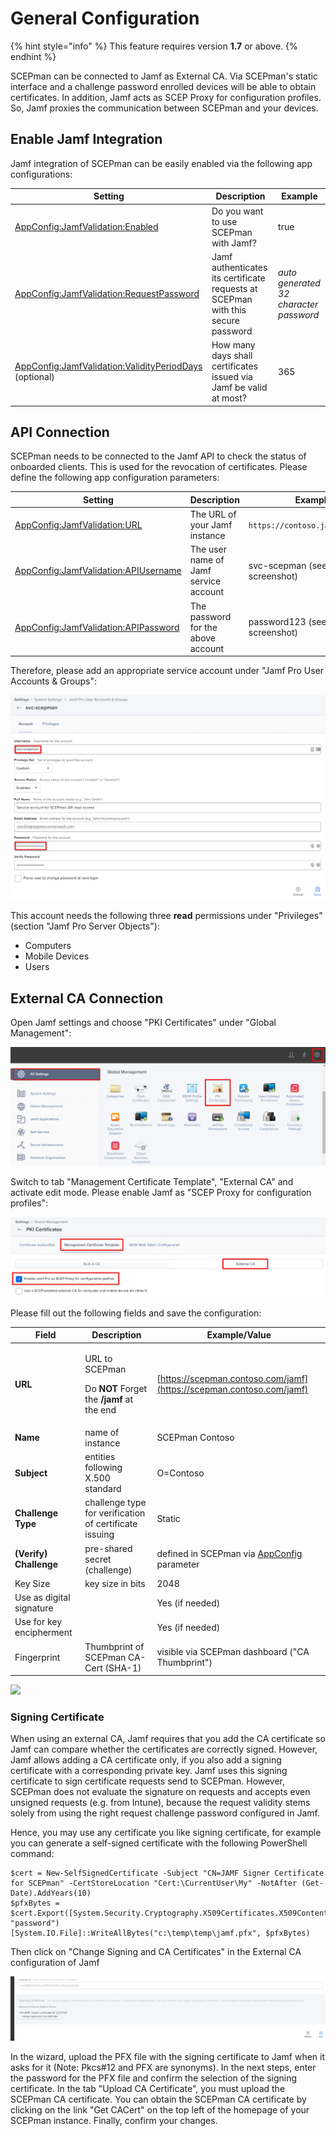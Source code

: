 # General Configuration

{% hint style="info" %}
This feature requires version **1.7** or above.
{% endhint %}

SCEPman can be connected to Jamf as External CA. Via SCEPman's static interface and a challenge password enrolled devices will be able to obtain certificates. In addition, Jamf acts as SCEP Proxy for configuration profiles. So, Jamf proxies the communication between SCEPman and your devices.

## Enable Jamf Integration

Jamf integration of SCEPman can be easily enabled via the following app configurations:

| Setting                                                                                                                                                                            | Description                                                                      | Example                                |
| ---------------------------------------------------------------------------------------------------------------------------------------------------------------------------------- | -------------------------------------------------------------------------------- | -------------------------------------- |
| [AppConfig:JamfValidation:Enabled](../../scepman-configuration/optional/application-settings/jamf-validation.md#appconfig-jamfvalidation-enabled)                                  | Do you want to use SCEPman with Jamf?                                            | true                                   |
| [AppConfig:JamfValidation:RequestPassword](../../scepman-configuration/optional/application-settings/jamf-validation.md#appconfig-jamfvalidation-requestpassword)                  | Jamf authenticates its certificate requests at SCEPman with this secure password | _auto generated 32 character password_ |
| [AppConfig:JamfValidation:ValidityPeriodDays](../../scepman-configuration/optional/application-settings/jamf-validation.md#appconfig-jamfvalidation-validityperioddays) (optional) | How many days shall certificates issued via Jamf be valid at most?               | 365                                    |

## API Connection

SCEPman needs to be connected to the Jamf API to check the status of onboarded clients. This is used for the revocation of certificates. Please define the following app configuration parameters:

| Setting                                                                                                                                                   | Description                           | Example                         |
| --------------------------------------------------------------------------------------------------------------------------------------------------------- | ------------------------------------- | ------------------------------- |
| [AppConfig:JamfValidation:URL](../../scepman-configuration/optional/application-settings/jamf-validation.md#appconfig-jamfvalidation-url)                 | The URL of your Jamf instance         | `https://contoso.jamfcloud.com` |
| [AppConfig:JamfValidation:APIUsername](../../scepman-configuration/optional/application-settings/jamf-validation.md#appconfig-jamfvalidation-apiusername) | The user name of Jamf service account | svc-scepman (see screenshot)    |
| [AppConfig:JamfValidation:APIPassword](../../scepman-configuration/optional/application-settings/jamf-validation.md#appconfig-jamfvalidation-apipassword) | The password for the above account    | password123 (see screenshot)    |

Therefore, please add an appropriate service account under "Jamf Pro User Accounts & Groups":

![](<../../../.gitbook/assets/image (33).png>)

This account needs the following three **read** permissions under "Privileges" (section "Jamf Pro Server Objects"):

* Computers
* Mobile Devices
* Users

## External CA Connection

Open Jamf settings and choose "PKI Certificates" under "Global Management":

![](<../../../.gitbook/assets/image (23).png>)

Switch to tab "Management Certificate Template", "External CA" and activate edit mode. Please enable Jamf as "SCEP Proxy for configuration profiles":

![](<../../../.gitbook/assets/image (26).png>)

Please fill out the following fields and save the configuration:

| Field                    | Description                                                                                      | Example/Value                                                                                                                                                       |
| ------------------------ | ------------------------------------------------------------------------------------------------ | ------------------------------------------------------------------------------------------------------------------------------------------------------------------- |
| **URL**                  | <p>URL to SCEPman</p><p>Do <strong>NOT</strong> Forget the <strong>/jamf </strong>at the end</p> | [https://scepman.contoso.com/jamf](https://scepman.contoso.com/jamf)                                                                                                |
| **Name**                 | name of instance                                                                                 | SCEPman Contoso                                                                                                                                                     |
| **Subject**              | entities following X.500 standard                                                                | O=Contoso                                                                                                                                                           |
| **Challenge Type**       | challenge type for verification of certificate issuing                                           | Static                                                                                                                                                              |
| **(Verify) Challenge**   | pre-shared secret (challenge)                                                                    | defined in SCEPman via [AppConfig](../../scepman-configuration/optional/application-settings/jamf-validation.md#appconfig-jamfvalidation-requestpassword) parameter |
| Key Size                 | key size in bits                                                                                 | 2048                                                                                                                                                                |
| Use as digital signature |                                                                                                  | Yes (if needed)                                                                                                                                                     |
| Use for key encipherment |                                                                                                  | Yes (if needed)                                                                                                                                                     |
| Fingerprint              | Thumbprint of SCEPman CA-Cert (SHA-1)                                                            | visible via SCEPman dashboard ("CA Thumbprint")                                                                                                                     |

![](<../../.gitbook/assets/2021-10-21 20\_37\_05-Edit PKI Certificates PKI Certificates\_ and 1 more page - Work - Microsoft​ Edge.png>)

### Signing Certificate

When using an external CA, Jamf requires that you add the CA certificate so Jamf can compare whether the certificates are correctly signed. However, Jamf allows adding a CA certificate only, if you also add a signing certificate with a corresponding private key. Jamf uses this signing certificate to sign certificate requests send to SCEPman. However, SCEPman does not evaluate the signature on requests and accepts even unsigned requests (e.g. from Intune), because the request validity stems solely from using the right request challenge password configured in Jamf.

Hence, you may use any certificate you like signing certificate, for example you can generate a self-signed certificate with the following PowerShell command:

```
$cert = New-SelfSignedCertificate -Subject "CN=JAMF Signer Certificate for SCEPman" -CertStoreLocation "Cert:\CurrentUser\My" -NotAfter (Get-Date).AddYears(10)
$pfxBytes = $cert.Export([System.Security.Cryptography.X509Certificates.X509ContentType]::Pfx, "password")
[System.IO.File]::WriteAllBytes("c:\temp\temp\jamf.pfx", $pfxBytes)
```

Then click on "Change Signing and CA Certificates" in the External CA configuration of Jamf

![](../../../.gitbook/assets/jamfsigningcertificate.png)

In the wizard, upload the PFX file with the signing certificate to Jamf when it asks for it (Note: Pkcs#12 and PFX are synonyms). In the next steps, enter the password for the PFX file and confirm the selection of the signing certificate. In the tab "Upload CA Certificate", you must upload the SCEPman CA certificate. You can obtain the SCEPman CA certificate by clicking on the link "Get CACert" on the top left of the homepage of your SCEPman instance. Finally, confirm your changes.
